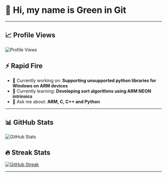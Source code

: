 # 👋 Hi, my name is Green in Git
---
## 📈 Profile Views  
![Profile Views](https://komarev.com/ghpvc/?username=Greenie0701&color=blue&style=flat-square)

## ⚡ Rapid Fire  
- 💼 Currently working on: **Supporting unsupported python libraries for Windows on ARM devices**  
- 🌱 Currently learning: **Developing sort algorithms using ARM NEON intrinsics**  
- 💬 Ask me about: **ARM, C, C++ and Python**  

---

## 📊 GitHub Stats  

![GitHub Stats](https://github-readme-stats.vercel.app/api?username=Greenie0701&show_icons=true&theme=tokyonight)  

## 🔥 Streak Stats
[![GitHub Streak](https://github-readme-streak-stats.herokuapp.com?user=Greenie0701&theme=tokyonight&hide_border=true)](https://git.io/streak-stats)

---


